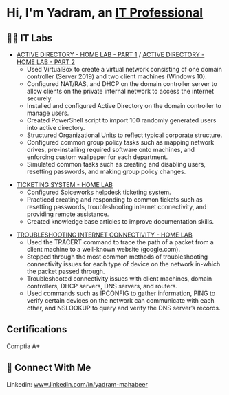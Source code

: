 # Hi, I'm Yadram, an [IT Professional](Linkedin) <!--Linkedin Link here -->

## 👨‍💻 IT Labs
+ [ACTIVE DIRECTORY - HOME LAB - PART 1](https://github.com/YMahabeer/ACTIVE-DIRECTORY---HOME-LAB-PART-1) / [ACTIVE DIRECTORY - HOME LAB - PART 2](https://github.com/YMahabeer/ACTIVE-DIRECTORY---HOME-LAB-PART-2) 
  - Used VirtualBox to create a virtual network consisting of one domain controller (Server 2019) and two client machines (Windows 10).
  - Configured NAT/RAS, and DHCP on the domain controller server to allow clients on the private internal network to access the internet securely.
  - Installed and configured Active Directory on the domain controller to manage users.
  - Created PowerShell script to import 100 randomly generated users into active directory.
  -	Structured Organizational Units to reflect typical corporate structure.
  -	Configured common group policy tasks such as mapping network drives, pre-installing required software onto machines, and enforcing custom wallpaper for each department.
  -	Simulated common tasks such as creating and disabling users, resetting passwords, and making group policy changes.

* [TICKETING SYSTEM - HOME LAB](https://github.com/YMahabeer/TICKETING-SYSTEM---HOME-LAB)
  -	Configured Spiceworks helpdesk ticketing system.
  -	Practiced creating and responding to common tickets such as resetting passwords, troubleshooting internet connectivity, and providing remote assistance.
  -	Created knowledge base articles to improve documentation skills.

- [TROUBLESHOOTING INTERNET CONNECTIVITY - HOME LAB](https://github.com/YMahabeer/TROUBLESHOOTING-INTERNET-CONNECTIVITY---HOME-LAB)
  -	Used the TRACERT command to trace the path of a packet from a client machine to a well-known website (google.com).
  - Stepped through the most common methods of troubleshooting connectivity issues for each type of device on the network in-which the packet passed through.
  - Troubleshooted connectivity issues with client machines, domain controllers, DHCP servers, DNS servers, and routers.
  - Used commands such as IPCONFIG to gather information, PING to verify certain devices on the network can communicate with each other, and NSLOOKUP to query and verify the DNS server’s records.


## Certifications 
Comptia A+



## 🤳 Connect With Me
Linkedin: www.linkedin.com/in/yadram-mahabeer  

<!--
**YMahabeer/Ymahabeer** is a ✨ _special_ ✨ repository because its `README.md` (this file) appears on your GitHub profile.

Here are some ideas to get you started:

- 🔭 I’m currently working on ...
- 🌱 I’m currently learning ...
- 👯 I’m looking to collaborate on ...
- 🤔 I’m looking for help with ...
- 💬 Ask me about ...
- 📫 How to reach me: ...
- 😄 Pronouns: ...
- ⚡ Fun fact: ...
-->

